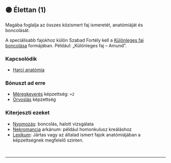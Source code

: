 ## 🟣 Élettan (1)

Magába foglalja az összes közismert faj ismeretét, anatómiáját és boncolását.

A speciálisabb fajokhoz külön Szabad Fortély kell a [Különleges faj boncolása](../fortelyok.szabad/kulonleges_faj_boncolasa.md) formájában. Például: „Különleges faj – Amund”.

### Kapcsolódik

- [Harci anatómia](../fortelyok.harci/harci_anatomia.md)
### Bónuszt ad erre

- [Méregkeverés](../kepzettsegek.primer.altalanos/meregkeveres.md) képzettség: `+2`
- [Orvoslás](../kepzettsegek.primer.altalanos/orvoslas.md) képzettség
### Kiterjeszti ezeket

- [Nyomozás](../kepzettsegek.primer.altalanos/nyomozas.md): boncolás, halott vizsgálata
- [Nekromancia](../kepzettsegek.primer.arkanumok/nekromancia.md) arkánum: például homonkulusz kreáláshoz
- [Lexikum](../kepzettsegek.szekunder/lexikum.md): Jártas vagy az általad ismert fajok anatómiájában a képzettségnek megfelelő szinten.

<br />

---

